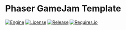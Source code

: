 # Phaser GameJam Template

[![Engine](https://img.shields.io/badge/Engine-Phaser-99388c.svg?style=flat-square)](https://phaser.io/)
[![License](https://img.shields.io/github/license/Redpanda-Games/phaser-template.svg?style=flat-square)]()
[![Release](https://img.shields.io/github/release/Redpanda-Games/phaser-template.svg?style=flat-square)]()
[![Requires.io](https://img.shields.io/versioneye/d/Redpanda-Games/phaser-template.svg?style=flat-square)]()